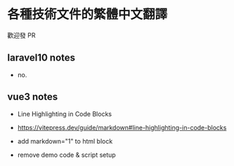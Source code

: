 # 各種技術文件的繁體中文翻譯

歡迎發 PR

## laravel10 notes

- no.

## vue3 notes

- Line Highlighting in Code Blocks

- https://vitepress.dev/guide/markdown#line-highlighting-in-code-blocks

- add markdown="1" to html block

- remove demo code & script setup
